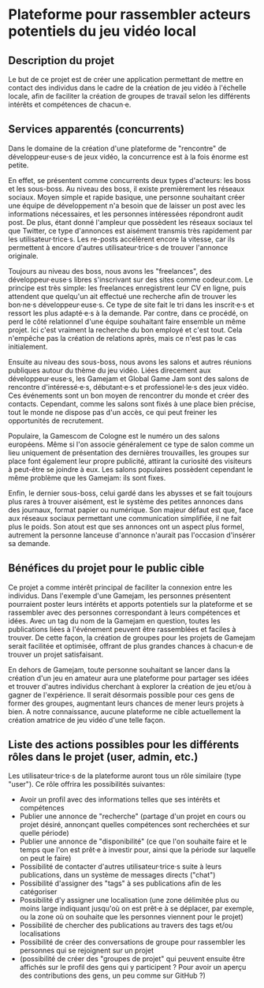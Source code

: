 # Plateforme pour rassembler acteurs potentiels du jeu vidéo local

## Description du projet

Le but de ce projet est de créer une application permettant de mettre en contact des individus dans le cadre de la création de jeu vidéo à l'échelle locale, afin de faciliter la création de groupes de travail selon les différents intérêts et compétences de chacun·e.

## Services apparentés (concurrents)

Dans le domaine de la création d'une plateforme de "rencontre" de développeur·euse·s de jeux vidéo, la concurrence est à la fois énorme est petite.

En effet, se présentent comme concurrents deux types d'acteurs: les boss et les sous-boss.
Au niveau des boss, il existe premièrement les réseaux sociaux. 
Moyen simple et rapide basique, une personne souhaitant créer une équipe de développement n'a besoin que de laisser un post avec les informations nécessaires, et les personnes intéressées répondront audit post. De plus, étant donné l'ampleur que possèdent les réseaux sociaux tel que Twitter, ce type d'annonces est aisément transmis très rapidement par les utilisateur·trice·s. Les re-posts accélèrent encore la vitesse, car ils permettent à encore d'autres utilisateur·trice·s de trouver l'annonce originale.

Toujours au niveau des boss, nous avons les "freelances", des développeur·euse·s libres s'inscrivant sur des sites comme codeur.com. Le principe est très simple: les freelances enregistrent leur CV en ligne, puis attendent que quelqu'un ait effectué une recherche afin de trouver les bon·ne·s développeur·euse·s. Ce type de site fait le tri dans les inscrit·e·s et ressort les plus adapté·e·s à la demande. Par contre, dans ce procédé, on perd le côté relationnel d'une équipe souhaitant faire ensemble un même projet. Ici c'est vraiment la recherche du bon employé et c'est tout. Cela n'empêche pas la création de relations après, mais ce n'est pas le cas initialement.

Ensuite au niveau des sous-boss, nous avons les salons et autres réunions publiques autour du thème du jeu vidéo.
Liées direcement aux développeur·euse·s, les Gamejam et Global Game Jam sont des salons de rencontre d'intéressé·e·s, débutant·e·s et professionel·le·s des jeux vidéo. Ces événements sont un bon moyen de rencontrer du monde et créer des contacts. Cependant, comme les salons sont fixés à une place bien précise, tout le monde ne dispose pas d'un accès, ce qui peut freiner les opportunités de recrutement.

Populaire, la Gamescom de Cologne est le numéro un des salons européens. Même si l'on associe généralement ce type de salon comme un lieu uniquement de présentation des dernières trouvailles, les groupes sur place font également leur propre publicité, attirant la curiosité des visiteurs à peut-être se joindre à eux. Les salons populaires possèdent cependant le même problème que les Gamejam: ils sont fixes.

Enfin, le dernier sous-boss, celui gardé dans les abysses et se fait toujours plus rares à trouver aisément, est le système des petites annonces dans des journaux, format papier ou numérique. Son majeur défaut est que, face aux réseaux sociaux permettant une communication simplifiée, il ne fait plus le poids. Son atout est que ses annonces ont un aspect plus formel, autrement la personne lanceuse d'annonce n'aurait pas l'occasion d'insérer sa demande.


## Bénéfices du projet pour le public cible

Ce projet a comme intérêt principal de faciliter la connexion entre les individus. Dans l'exemple d'une Gamejam, les personnes présentent pourraient poster leurs intérêts et apports potentiels sur la plateforme et se rassembler avec des personnes correspondant à leurs compétences et idées. Avec un tag du nom de la Gamejam en question, toutes les publications liées à l'événement peuvent être rassemblées et faciles à trouver.
De cette façon, la création de groupes pour les projets de Gamejam serait facilitée et optimisée, offrant de plus grandes chances à chacun·e de trouver un projet satisfaisant.

En dehors de Gamejam, toute personne souhaitant se lancer dans la création d'un jeu en amateur aura une plateforme pour partager ses idées et trouver d'autres individus cherchant à explorer la création de jeu et/ou à gagner de l'expérience. Il serait désormais possible pour ces gens de former des groupes, augmentant leurs chances de mener leurs projets à bien. A notre connaissance, aucune plateforme ne cible actuellement la création amatrice de jeu vidéo d'une telle façon.


## Liste des actions possibles pour les différents rôles dans le projet (user, admin, etc.)

Les utilisateur·trice·s de la plateforme auront tous un rôle similaire (type "user"). Ce rôle offrira les possibilités suivantes:

- Avoir un profil avec des informations telles que ses intérêts et compétences
- Publier une annonce de "recherche" (partage d'un projet en cours ou projet désiré, annonçant quelles compétences sont recherchées et sur quelle période)
- Publier une annonce de "disponibilité" (ce que l'on souhaite faire et le temps que l'on est prêt·e à investir pour, ainsi que la période sur laquelle on peut le faire)
- Possibilité de contacter d'autres utilisateur·trice·s suite à leurs publications, dans un système de messages directs ("chat")
- Possibilité d'assigner des "tags" à ses publications afin de les catégoriser
- Possibilité d'y assigner une localisation (une zone délimitée plus ou moins large indiquant jusqu'où on est prêt·e à se déplacer, par exemple, ou la zone où on souhaite que les personnes viennent pour le projet)
- Possibilité de chercher des publications au travers des tags et/ou localisations
- Possibilité de créer des conversations de groupe pour rassembler les personnes qui se rejoignent sur un projet
- (possibilité de créer des "groupes de projet" qui peuvent ensuite être affichés sur le profil des gens qui y participent ? Pour avoir un aperçu des contributions des gens, un peu comme sur GitHub ?)
